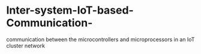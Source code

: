 # Inter-system-IoT-based-Communication-
communication between the microcontrollers and microprocessors in an IoT cluster network
